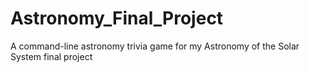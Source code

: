 # Astronomy_Final_Project
A command-line astronomy trivia game for my Astronomy of the Solar System final project
